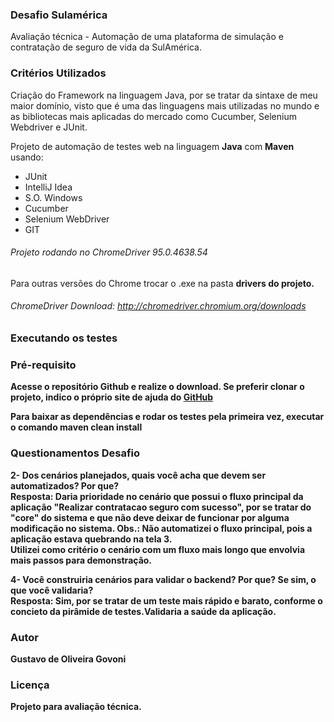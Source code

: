 ### Desafio Sulamérica
Avaliação técnica - Automação de uma plataforma de simulação e contratação de seguro de vida da SulAmérica.

### Critérios Utilizados 
Criação do Framework na linguagem Java, por se tratar da sintaxe de meu maior domínio, visto que é uma das linguagens mais utilizadas no mundo e as bibliotecas 
mais aplicadas do mercado como Cucumber, Selenium Webdriver e JUnit.

Projeto de automação de testes web na linguagem <b>Java</b> com <b>Maven</b> usando:

- JUnit 
- IntelliJ Idea 
- S.O. Windows 
- Cucumber
- Selenium WebDriver
- GIT

###### Projeto rodando no ChromeDriver 95.0.4638.54

Para outras versões do Chrome trocar o .exe na pasta <b>drivers<b> do projeto.

###### ChromeDriver Download: http://chromedriver.chromium.org/downloads

### Executando os testes

### Pré-requisito
Acesse o repositório Github e realize o download.
Se preferir clonar o projeto, indico o próprio site de ajuda do [GitHub](https://help.github.com/en/articles/cloning-a-repository)

Para baixar as dependências e rodar os testes pela primeira vez, executar o comando <b>maven clean install</b>


### Questionamentos Desafio
2- Dos cenários planejados, quais você acha que devem ser automatizados? Por que?  
Resposta: Daria prioridade no cenário que possui o fluxo principal da aplicação "Realizar contratacao seguro com sucesso", por se tratar
do "core" do sistema e que não deve deixar de funcionar por alguma modificação no sistema.
Obs.: Não automatizei o fluxo principal, pois a aplicação estava quebrando na tela 3.  
Utilizei como critério o cenário com um fluxo mais longo que envolvia mais passos
para demonstração.   

4- Você construiria cenários para validar o backend? Por que? Se sim, o que você validaria?  
Resposta: Sim, por se tratar de um teste mais rápido e barato, conforme o concieto da pirâmide de testes.Validaria a saúde da aplicação.



### Autor

Gustavo de Oliveira Govoni

### Licença

Projeto para avaliação técnica.
